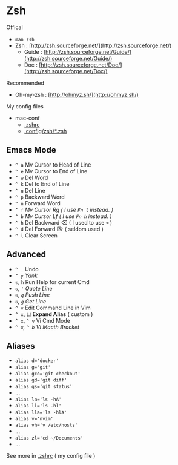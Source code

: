 # Zsh

Offical

* `man zsh`
* Zsh : [http://zsh.sourceforge.net/](http://zsh.sourceforge.net/)
  * Guide : [http://zsh.sourceforge.net/Guide/](http://zsh.sourceforge.net/Guide/)
  * Doc : [http://zsh.sourceforge.net/Doc/](http://zsh.sourceforge.net/Doc/)

Recommended

* Oh-my-zsh : [http://ohmyz.sh/](http://ohmyz.sh/)

My config files

* mac-conf
  * [.zshrc](https://github.com/IceHe/mac-conf/blob/master/.zshrc)
  * [.config/zsh/\*.zsh](https://github.com/IceHe/mac-conf/tree/master/.config/zsh)

## Emacs Mode

* `^ a` Mv Cursor to Head of Line
* `^ e` Mv Cursor to End of Line
* `^ w` Del Word
* `^ k` Del to End of Line
* `^ u` Del Line
* `^ p` Backward Word
* `^ n` Forward Word
* `^ f` _Mv Cursor Rg \( I use `Fn l` instead. \)_
* `^ b` _Mv Cursor Lf \( I use `Fn h` instead. \)_
* `^ h` Del Backward ⌫ \( I used to use `⌫` \)
* `^ d` Del Forward ⌦ \( seldom used \)
* `^ l` Clear Screen

## Advanced

* `^ _` Undo
* _`^ y` Yank_
* `⎋`, `h` Run Help for current Cmd
* _`⎋`, `'` Quote Line_
* _`⎋`, `q` Push Line_
* _`⎋`, `g` Get Line_
* `^ v` Edit Command Line in Vim
* `^ x`, `凵` **Expand Alias** \( custom \)
* `^ x`, `^ v` Vi Cmd Mode
* _`^ x`, `^ b` Vi Macth Bracket_

## Aliases

* `alias d='docker'`
* `alias g='git'`
* `alias gco='git checkout'`
* `alias gd='git diff'`
* `alias gs='git status'`
* …
* `alias la='ls -hA'`
* `alias ll='ls -hl'`
* `alias lla='ls -hlA'`
* `alias v='nvim'`
* `alias vh='v /etc/hosts'`
* …
* `alias zl='cd ~/Documents'`
* …

See more in [.zshrc](https://github.com/IceHe/mac-conf/blob/master/.zshrc) \( my config file \)


